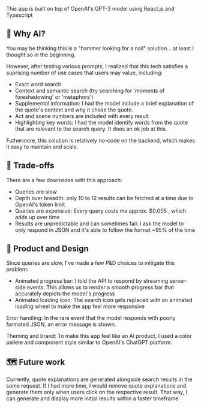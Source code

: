 This app is built on top of OpenAI's GPT-3 model using React.js and Typescript

## 🦾 Why AI?
You may be thinking this is a "hammer looking for a nail" solution... at least I thought so in the beginning. 

However, after testing various prompts, I realized that this tech satisfies a suprising number of use cases that users may value, including:

- Exact word search
- Context and semantic search (try searching for 'moments of foreshadowing' or 'metaphors')
- Supplemental information: I had the model include a brief explanation of the quote's context and why it chose the quote. 
- Act and scene numbers are included with every result
- Highlighting key words: I had the model identify words from the quote that are relevant to the search query. It does an ok job at this.

Futhermore, this solution is relatively no-code on the backend, which makes it easy to maintain and scale.

## 🔧 Trade-offs
There are a few downsides with this approach:
- Queries are slow
- Depth over breadth: only 10 to 12 results can be fetched at a time due to OpenAI's token limit
- Queries are expensive: Every query costs me approx. $0.005 , which adds up over time
- Results are unpredictable and can sometimes fail: I ask the model to only respond in JSON and it's able to follow the format ~95% of the time

## 🎨 Product and Design
Since queries are slow, I've made a few P&D choices to mitigate this problem:
- Animated progress bar: I told the API to respond by streaming server-side events. This allows us to render a smooth progress bar that accurately depicts the model's progress
- Animated loading icon: The search icon gets replaced with an animated loading wheel to make the app feel more responsive

Error handling: In the rare event that the model responds with poorly formated JSON, an error message is shown.

Theming and brand: To make this app feel like an AI product, I used a color pallete and component style similar to OpenAI's ChatGPT platform.

## 🗺️ Future work
Currently, quote explanations are generated alongside search results in the same request. If I had more time, I would remove quote explanations and generate them only when users click on the respective result. That way, I can generate and display more initial results within a faster timeframe.
